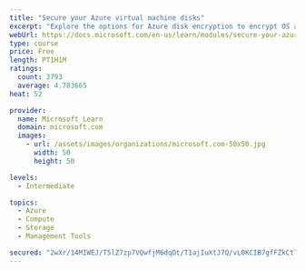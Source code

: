 ```yaml
---
title: "Secure your Azure virtual machine disks"
excerpt: "Explore the options for Azure disk encryption to encrypt OS and data disks on existing and new virtual machines."
webUrl: https://docs.microsoft.com/en-us/learn/modules/secure-your-azure-virtual-machine-disks/
type: course
price: Free
length: PT1H1M
ratings:
  count: 3793
  average: 4.703665
heat: 52

provider:
  name: Microsoft Learn
  domain: microsoft.com
  images:
    - url: /assets/images/organizations/microsoft.com-50x50.jpg
      width: 50
      height: 50

levels:
  - Intermediate

topics:
  - Azure
  - Compute
  - Storage
  - Management Tools

secured: "2wXr/14MIWEJ/T5lZ7zp7VQwfjM6dqDt/T1ajIuXtJ7Q/vL0KCIB7gfFZkCtTOLF+aooiam93mDhfDSG+KyY0XepMg0sImJmHSLWZXr/3QpoXOPNckvZUe+KFcTVWoi+lZXOYRszZjRBHl3Yo8bZf1s5Pdj8nA8PVkGEyE04084FWjAm3PuancB3vmJLBaNf2/f/r0BqyTSjdHxXhXP1VOq5Yn4BiSN0is4PLlzahu49J9ijeLtHAgXoQzGikRZHvAZRWxn/ZAmabzOlpNJNybI59JO0s3sYKcv++H2/YDqRzkCiuc1PxmqPELEXjKiKfnAXbiPO6xGqp8V9iGwgcgzdsXgkKyqQwEyPDB4fIp+MiHnCCiRFwRpFW/thodW6MN0sGrnWE4FY2qEKys2JQXJzwo3NHc5y8KyOfRwmX0o=;DafmMRsecKjj4mFbn5NLdw=="
---
```


